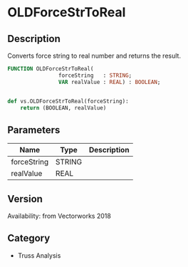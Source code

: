 # OLDForceStrToReal

## Description
Converts force string to real number and returns the result.

```pascal
FUNCTION OLDForceStrToReal(
				forceString   : STRING;
				VAR realValue : REAL) : BOOLEAN;
```

```python

def vs.OLDForceStrToReal(forceString):
    return (BOOLEAN, realValue)
```

## Parameters
|Name|Type|Description|
|---|---|---|
|forceString|STRING||
|realValue|REAL||

## Version
Availability: from Vectorworks 2018
## Category
* Truss Analysis


